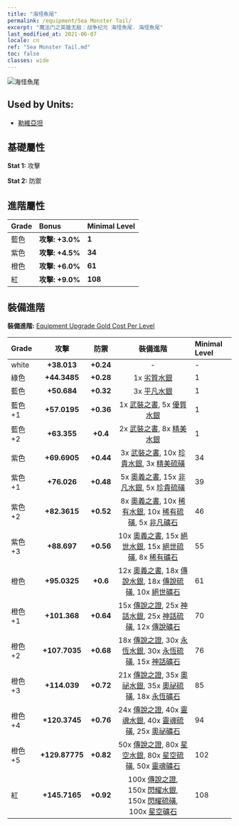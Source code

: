```yaml
---
title: "海怪魚尾"
permalink: /equipment/Sea Monster Tail/
excerpt: "魔法门之英雄无敌：战争纪元 海怪魚尾. 海怪魚尾"
last_modified_at: 2021-06-07
locale: cn
ref: "Sea Monster Tail.md"
toc: false
classes: wide
---
```


  ![海怪魚尾](/images/e/e_99083.png)

## Used by Units:

* [勒維亞坦](/cn/units/Revyaratan/) 


## 基礎屬性
 **Stat 1:** 攻擊

 **Stat 2:** 防禦

## 進階屬性

  |     Grade    |   Bonus | Minimal Level | 
  |:-------------|:--------|:--------------| 
  | 藍色 | **攻擊: +3.0%** | **1** | 
  | 紫色 | **攻擊: +4.5%** | **34** | 
  | 橙色 | **攻擊: +6.0%** | **61** | 
  | 紅 | **攻擊: +9.0%** | **108** | 


## 裝備進階
 **裝備進階:** [Equipment Upgrade Gold Cost Per Level](/equipment/EquipmentUpgradeCostPerLevel/) 

  |          Grade      | 攻擊 | 防禦 | 裝備進階 | Minimal Level |
  |:--------------------|:---------:|:---------:|:----------------:|:--------------|
  | white | **+38.013** | **+0.24** | - | - |
  | 綠色 | **+44.3485** | **+0.28** | 1x [劣質水銀](/cn/Items/mat_2/) | 1 |
  | 藍色 | **+50.684** | **+0.32** | 3x [平凡水銀](/cn/Items/mat_8/) | 1 |
  | 藍色 +1 | **+57.0195** | **+0.36** | 1x [武裝之書](/cn/Items/mat_18/), 5x [優質水銀](/cn/Items/mat_14/) | 1 |
  | 藍色 +2 | **+63.355** | **+0.4** | 2x [武裝之書](/cn/Items/mat_25/), 8x [精美水銀](/cn/Items/mat_21/) | 1 |
  | 紫色 | **+69.6905** | **+0.44** | 3x [武裝之書](/cn/Items/mat_32/), 10x [珍貴水銀](/cn/Items/mat_28/), 3x [精美硫磺](/cn/Items/mat_22/) | 34 |
  | 紫色 +1 | **+76.026** | **+0.48** | 5x [奧義之書](/cn/Items/mat_39/), 15x [非凡水銀](/cn/Items/mat_35/), 5x [珍貴硫磺](/cn/Items/mat_29/) | 39 |
  | 紫色 +2 | **+82.3615** | **+0.52** | 8x [奧義之書](/cn/Items/mat_46/), 10x [稀有水銀](/cn/Items/mat_42/), 10x [稀有硫磺](/cn/Items/mat_43/), 5x [非凡礦石](/cn/Items/mat_33/) | 46 |
  | 紫色 +3 | **+88.697** | **+0.56** | 10x [奧義之書](/cn/Items/mat_53/), 15x [絕世水銀](/cn/Items/mat_49/), 15x [絕世硫磺](/cn/Items/mat_50/), 8x [稀有礦石](/cn/Items/mat_40/) | 55 |
  | 橙色 | **+95.0325** | **+0.6** | 12x [奧義之書](/cn/Items/mat_60/), 18x [傳說水銀](/cn/Items/mat_56/), 18x [傳說硫磺](/cn/Items/mat_57/), 10x [絕世礦石](/cn/Items/mat_47/) | 61 |
  | 橙色 +1 | **+101.368** | **+0.64** | 15x [傳說之證](/cn/Items/mat_67/), 25x [神話水銀](/cn/Items/mat_63/), 25x [神話硫磺](/cn/Items/mat_64/), 12x [傳說礦石](/cn/Items/mat_54/) | 70 |
  | 橙色 +2 | **+107.7035** | **+0.68** | 18x [傳說之證](/cn/Items/mat_74/), 30x [永恆水銀](/cn/Items/mat_70/), 30x [永恆硫磺](/cn/Items/mat_71/), 15x [神話礦石](/cn/Items/mat_61/) | 76 |
  | 橙色 +3 | **+114.039** | **+0.72** | 21x [傳說之證](/cn/Items/mat_81/), 35x [奧祕水銀](/cn/Items/mat_77/), 35x [奧祕硫磺](/cn/Items/mat_78/), 18x [永恆礦石](/cn/Items/mat_68/) | 85 |
  | 橙色 +4 | **+120.3745** | **+0.76** | 24x [傳說之證](/cn/Items/mat_88/), 40x [靈魂水銀](/cn/Items/mat_84/), 40x [靈魂硫磺](/cn/Items/mat_85/), 25x [奧祕礦石](/cn/Items/mat_75/) | 94 |
  | 橙色 +5 | **+129.87775** | **+0.82** | 50x [傳說之證](/cn/Items/mat_95/), 80x [星空水銀](/cn/Items/mat_91/), 80x [星空硫磺](/cn/Items/mat_92/), 50x [靈魂礦石](/cn/Items/mat_82/) | 102 |
  | 紅 | **+145.7165** | **+0.92** | 100x [傳說之證](/cn/Items/mat_102/), 150x [閃耀水銀](/cn/Items/mat_98/), 150x [閃耀硫磺](/cn/Items/mat_99/), 100x [星空礦石](/cn/Items/mat_89/) | 108 |


